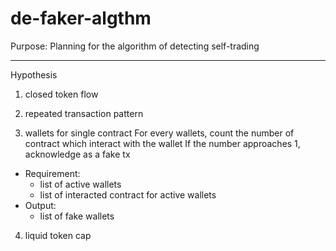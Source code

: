 # de-faker-algthm

Purpose: Planning for the algorithm of detecting self-trading

***

Hypothesis
1. closed token flow

2. repeated transaction pattern

3. wallets for single contract
For every wallets, count the number of contract which interact with the wallet
If the number approaches 1, acknowledge as a fake tx
* Requirement:
  - list of active wallets
  - list of interacted contract for active wallets
* Output:
  - list of fake wallets

4. liquid token cap
